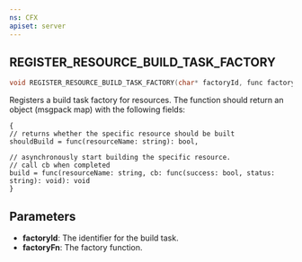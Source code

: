 ```yaml
---
ns: CFX
apiset: server
---
```

## REGISTER_RESOURCE_BUILD_TASK_FACTORY

```c
void REGISTER_RESOURCE_BUILD_TASK_FACTORY(char* factoryId, func factoryFn);
```

Registers a build task factory for resources.
The function should return an object (msgpack map) with the following fields:
```
{
// returns whether the specific resource should be built
shouldBuild = func(resourceName: string): bool,

// asynchronously start building the specific resource.
// call cb when completed
build = func(resourceName: string, cb: func(success: bool, status: string): void): void
}
```

## Parameters
* **factoryId**: The identifier for the build task.
* **factoryFn**: The factory function.

